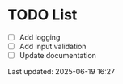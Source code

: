 # TODO List

- [ ] Add logging
- [ ] Add input validation
- [ ] Update documentation

Last updated: 2025-06-19 16:27
